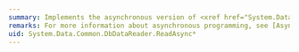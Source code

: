 ```yaml
---
summary: Implements the asynchronous version of <xref href="System.Data.Common.DbDataReader.Read"></xref>, but returns a Task synchronously, blocking the calling thread.
remarks: For more information about asynchronous programming, see [Asynchronous Programming](~/docs/framework/data/adonet/asynchronous-programming.md).
uid: System.Data.Common.DbDataReader.ReadAsync*
---
```

